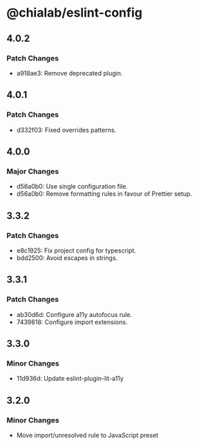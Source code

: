 # @chialab/eslint-config

## 4.0.2

### Patch Changes

- a918ae3: Remove deprecated plugin.

## 4.0.1

### Patch Changes

- d332f03: Fixed overrides patterns.

## 4.0.0

### Major Changes

- d56a0b0: Use single configuration file.
- d56a0b0: Remove formatting rules in favour of Prettier setup.

## 3.3.2

### Patch Changes

- e8c1925: Fix project config for typescript.
- bdd2500: Avoid escapes in strings.

## 3.3.1

### Patch Changes

- ab30d6d: Configure a11y autofocus rule.
- 7439818: Configure import extensions.

## 3.3.0

### Minor Changes

- 11d936d: Update eslint-plugin-lit-a11y

## 3.2.0

### Minor Changes

- Move import/unresolved rule to JavaScript preset
